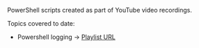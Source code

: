 PowerShell scripts created as part of YouTube video recordings.

Topics covered to date:

  - Powershell logging -> [Playlist URL](https://www.youtube.com/watch?v=KyzW1HM2Yms&list=PLQPgqnK4E_goKxAEsrSaVs9YnRtUaC2vT)